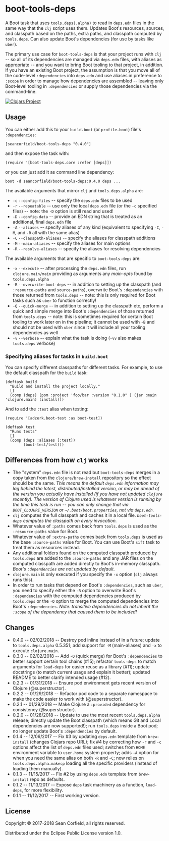 # boot-tools-deps

A Boot task that uses `tools.deps(.alpha)` to read in `deps.edn` files in the same way that the `clj` script uses them. Updates Boot's resources, sources, and classpath based on the paths, extra paths, and classpath computed by `tools.deps`. Can also update Boot's dependencies (for use by tasks like `uber`).

The primary use case for `boot-tools-deps` is that your project runs with `clj` -- so all of its dependencies are managed via `deps.edn` files, with aliases as appropriate -- and you want to bring Boot tooling to that project, in addition. If you have an existing Boot project, the assumption is that you move all of the code-level `:dependencies` into `deps.edn` and use aliases in preference to `:scope` in order to manage how dependencies are assembled -- leaving only Boot-level tooling in `:dependencies` or supply those dependencies via the command-line.

[![Clojars Project](https://img.shields.io/clojars/v/seancorfield/boot-tools-deps.svg)](https://clojars.org/seancorfield/boot-tools-deps)

## Usage

You can either add this to your `build.boot` (or `profile.boot`) file's `:dependencies`:

    [seancorfield/boot-tools-deps "0.4.0"]

and then expose the task with:

    (require '[boot-tools-deps.core :refer [deps]])

or you can just add it as command line dependency:

    boot -d seancorfield/boot-tools-deps:0.4.0 deps ...

The available arguments that mirror `clj` and `tools.deps.alpha` are:

* `-c` `--config-files` -- specify the `deps.edn` files to be used
* `-r` `--repeatable` -- use only the local `deps.edn` file (or the `-c` specified files) -- note: the `-D` option is still read and used!
* `-D` `--config-data` -- provide an EDN string that is treated as an additional, final `deps.edn` file
* `-A` `--aliases` -- specify aliases of any kind (equivalent to specifying `-C`, `-M`, and `-R` all with the same alias)
* `-C` `--classpath-aliases` -- specify the aliases for classpath additions
* `-M` `--main-aliases` -- specify the aliases for main options
* `-R` `--resolve-aliases` -- specify the aliases for resolving dependencies

The available arguments that are specific to `boot-tools-deps` are:

* `-x` `--execute` -- after processing the `deps.edn` files, run `clojure.main/main` providing as arguments any _main-opts_ found by `tools.deps.alpha`
* `-B` `--overwrite-boot-deps` -- in addition to setting up the classpath (and `:resource-paths` and `source-paths`), overwrite Boot's `:dependencies` with those returned from `tools.deps` -- note: this is only required for Boot tasks such as `uber` to function correctly!
* `-Q` `--quick-merge` -- in addition to setting up the classpath etc, perform a quick and simple merge into Boot's `:dependencies` of those returned from `tools.deps` -- note: this is sometimes required for certain Boot tooling to work later on in the pipeline; it cannot be used with `-B` and should not be used with `uber` since it will include all your tooling dependencies as well
* `-v` `--verbose` -- explain what the task is doing (`-vv` also makes `tools.deps` verbose)

### Specifying aliases for tasks in `build.boot`

You can specify different classpaths for different tasks. For example, to use the default classpath for the `build` task:

    (deftask build
      "Build and install the project locally."
      []
      (comp (deps) (pom :project 'foo/bar :version "0.1.0" ) (jar :main 'clojure.main) (install)))

And to add the `:test` alias when testing:

    (require '[adzerk.boot-test :as boot-test])

    (deftask test
      "Runs tests"
      []
      (comp (deps :aliases [:test])
            (boot-test/test)))

## Differences from how `clj` works

* The "system" `deps.edn` file is not read but `boot-tools-deps` merges in a copy taken from the `clojure/brew-install` repository so the effect should be the same. _This means the default `deps.edn` information may lag behind the latest, distributed/installed version, or may be ahead of the version you actually have installed (if you have not updated `clojure` recently). The version of Clojure used is whatever version is running by the time this task is run -- you can only change that via `BOOT_CLOJURE_VERSION` or `~/.boot/boot.properties`, not via `deps.edn`._
* `clj` computes the full classpath and caches it in a local file. _`boot-tools-deps` computes the classpath on every invocation._
* Whatever value of `:paths` comes back from `tools.deps` is used as the `:resource-paths` value for Boot.
* Whatever value of `:extra-paths` comes back from `tools.deps` is used as the base `:source-paths` value for Boot. You can use Boot's `sift` task to treat them as resources instead.
* Any additional folders found on the computed classpath produced by `tools.deps` are added to the `:source-paths` and any JAR files on the computed classpath are added directly to Boot's in-memory classpath. _Boot's `:dependencies` are not updated by default._
* `clojure.main` is only executed if you specify the `-x` option (`clj` always runs this).
* In order to run tasks that depend on Boot's `:dependencies`, such as `uber`, you need to specify either the `-B` option to overwrite Boot's `:dependencies` with the computed dependencies produced by `tools.deps` or the `-Q` option to merge the computed dependencies into Boot's `:dependencies`. _Note: transitive dependencies do not inherit the `:scope` of the dependency that caused them to be included!_

## Changes

* 0.4.0 -- 02/02/2018 -- Destroy pod inline instead of in a future; update to `tools.deps.alpha` 0.5.351; add support for `-M` (main-aliases) and `-x` to execute `clojure.main`.
* 0.3.0 -- 02/02/2018 -- Add `-Q` (quick merge) for Boot's `:dependencies` to better support certain tool chains (#15); refactor `tools-deps` to match arguments for `load-deps` for easier reuse as a library (#11); update docstrings (to match current usage and explain it better); updated README to better clarify intended usage (#12).
* 0.2.3 -- 01/31/2018 -- Ensure pod environment gets recent version of Clojure (@superstructor).
* 0.2.2 -- 01/29/2018 -- Refactor pod code to a separate namespace to make the code easier to work with (@superstructor).
* 0.2.1 -- 01/29/2018 -- Make Clojure a `:provided` dependency for consistency (@superstructor).
* 0.2.0 -- 01/28/2018 -- Update to use the most recent `tools.deps.alpha` release; directly update the Boot classpath (which means Git and Local dependencies are now supported!); run `tools.deps` inside a Boot pod; no longer update Boot's `:dependencies` by default.
* 0.1.4 -- 12/06/2017 -- Fix #3 by updating `deps.edn` template from `brew-install` (changes Clojars repo URL); fix #4 by correcting how `-r` and `-c` options affect the list of `deps.edn` files used; switches from `HOME` environment variable to `user.home` system property; adds `-A` option for when you need the same alias on both `-R` and `-C`; now relies on `tools.deps.alpha.makecp` loading all the specific providers (instead of loading them manually).
* 0.1.3 -- 11/15/2017 -- Fix #2 by using `deps.edn` template from `brew-install` repo as defaults.
* 0.1.2 -- 11/13/2017 -- Expose `deps` task machinery as a function, `load-deps`, for more flexibility.
* 0.1.1 -- 11/12/2017 -- First working version.

## License

Copyright © 2017-2018 Sean Corfield, all rights reserved.

Distributed under the Eclipse Public License version 1.0.
